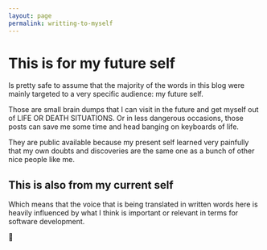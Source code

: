 ```yaml
---
layout: page
permalink: writting-to-myself
---
```


# This is for my future self

Is pretty safe to assume that the majority of the words in this blog
were mainly targeted to a very specific audience: my future self.

Those are small brain dumps that I can visit in the future
and get myself out of LIFE OR DEATH SITUATIONS.
Or in less dangerous occasions,
those posts can save me some time and head banging on keyboards of life.

They are public available because my present self
learned very painfully that my own doubts and discoveries
are the same one as a bunch of other nice people like me.

## This is also from my current self

Which means that the voice that is being translated in written words here
is heavily influenced by what I think is important or relevant
in terms for software development.

💪
